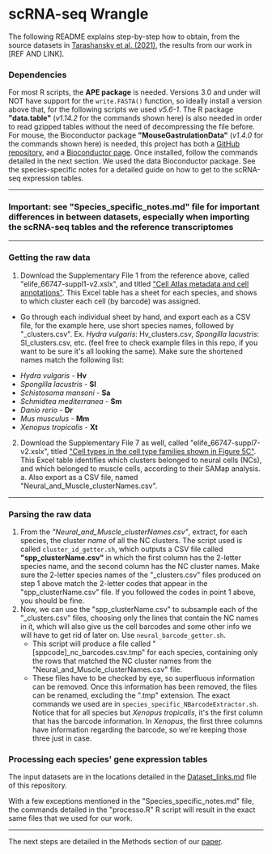 # scRNA-seq Wrangle
The following README explains step-by-step how to obtain, from the source datasets in [Tarashansky et al. (2021)](https://elifesciences.org/articles/66747), the results from our work in [REF AND LINK].

### Dependencies
For most R scripts, the **APE package** is needed. Versions 3.0 and under will NOT have support for the ```write.FASTA()``` function, so ideally install a version above that, for the following scripts we used _v5.6-1_.
The R package **"data.table"** (_v1.14.2_ for the commands shown here) is also needed in order to read gzipped tables without the need of decompressing the file before.
For mouse, the Bioconductor package **"MouseGastrulationData"** (_v1.4.0_ for the commands shown here) is needed, this project has both a [GitHub repository](https://github.com/MarioniLab/EmbryoTimecourse2018), and a [Bioconductor page](https://bioconductor.org/packages/release/data/experiment/html/MouseGastrulationData.html). Once installed, follow the commands detailed in the next section. We used the data Bioconductor package. See the species-specific notes for a detailed guide on how to get to the scRNA-seq expression tables.
***
### Important: see "Species_specific_notes.md" file for important differences in between datasets, especially when importing the scRNA-seq tables and the reference transcriptomes
***
### Getting the raw data
1. Download the Supplementary File 1 from the reference above, called "elife_66747-suppl1-v2.xslx", and titled ["Cell Atlas metadata and cell annotations"](https://cdn.elifesciences.org/articles/66747/elife-66747-supp1-v2.xlsx). This Excel table has a sheet for each species, and shows to which cluster each cell (by barcode) was assigned.

* Go through each individual sheet by hand, and export each as a CSV file, for the example here, use short species names, followed by "\_clusters.csv". Ex. _Hydra vulgaris_:    Hv_clusters.csv, _Spongilla lacustris_: Sl_clusters.csv, etc. (feel free to check example files in this repo, if you want to be sure it's all looking the same). Make sure the shortened names match the following list:
- _Hydra vulgaris_ - **Hv**
- _Spongilla lacustris_ - **Sl**
- _Schistosoma mansoni_ - **Sa**
- _Schmidtea mediterranea_ - **Sm**
- _Danio rerio_ - **Dr**
- _Mus musculus_ - **Mm**
- _Xenopus tropicalis_ - **Xt**
2. Download the Supplementary File 7 as well, called "elife_66747-suppl7-v2.xslx", titled ["Cell types in the cell type families shown in Figure 5C"](https://cdn.elifesciences.org/articles/66747/elife-66747-supp7-v2.xlsx). This Excel table identifies which clusters belonged to neural cells (NCs), and which belonged to muscle cells, according to their SAMap analysis.
  a. Also export as a CSV file, named "Neural_and_Muscle_clusterNames.csv".
***
### Parsing the raw data
1. From the _"Neural_and_Muscle_clusterNames.csv"_, extract, for each species, the cluster _name_ of all the NC clusters. The script used is called ```cluster_id_getter.sh```, which outputs a CSV file called __"spp_clusterName.csv"__ in which the first column has the 2-letter species name, and the second column has the NC cluster names. Make sure the 2-letter species names of the "\_clusters.csv" files produced on step 1 above match the 2-letter codes that appear in the "spp_clusterName.csv" file. If you followed the codes in point 1 above, you should be fine.
2. Now, we can use the "spp_clusterName.csv" to subsample each of the "\_clusters.csv" files, choosing only the lines that contain the NC names in it, which will also give us the cell barcodes and some other info we will have to get rid of later on. Use ```neural_barcode_getter.sh```.
   * This script will produce a file called "[sppcode]\_nc\_barcodes.csv.tmp" for each species, containing only the rows that matched the NC cluster names from the "Neural_and_Muscle_clusterNames.csv" file.
   * These files have to be checked by eye, so superfluous information can be removed. Once this information has been removed, the files can be renamed, excluding the ".tmp" extension. The exact commands we used are in ```species_specific_NBarcodeExtractor.sh```. Notice that for all species but _Xenopus tropicalis_, it's the first column that has the barcode information. In _Xenopus_, the first three columns have information regarding the barcode, so we're keeping those three just in case.
### Processing each species' gene expression tables
The input datasets are in the locations detailed in the [Dataset_links.md](https://github.com/carlosj-rr/scrnaseq_wrangle/blob/main/Dataset_links.md) file of this repository.

With a few exceptions mentioned in the "Species_specific_notes.md" file, the commands detailed in the "processo.R" R script will result in the exact same files that we used for our work.
***
The next steps are detailed in the Methods section of our [paper](link).
